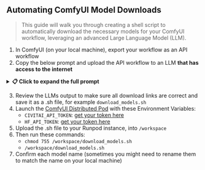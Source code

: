 ## Automating ComfyUI Model Downloads
> This guide will walk you through creating a shell script to automatically download the necessary models for your ComfyUI workflow, leveraging an advanced Large Language Model (LLM).

1. In ComfyUI (on your local machine), export your workflow as an API workflow
2. Copy the below prompt and upload the API workflow to an LLM **that has access to the internet**

<details>
<summary><strong>📋 Click to expand the full prompt</strong></summary>

```
Create a sh script that will download the models from this workflow into the correct folders. For reference, these are the paths:
base_path: /workspace/ComfyUI
checkpoints: models/checkpoints/
clip: models/clip/
clip_vision: models/clip_vision/
controlnet: models/controlnet/
diffusion_models: models/diffusion_models/
embeddings: models/embeddings/
florence2: models/florence2/
ipadapter: models/ipadapter/
loras: models/loras/
style_models: models/style_models/
text_encoders: models/text_encoders/
unet: models/unet/
upscale_models: models/upscale_models/
vae: models/vae/
---
Important:
Make sure you find the correct URLs for the models online.
Use comfy cli to download the models: `comfy model download --url <URL> [--relative-path <PATH>] [--set-civitai-api-token <TOKEN>] [--set-hf-api-token <TOKEN>]`
Make sure you add `--set-civitai-api-token $CIVITAI_API_TOKEN` for CivitAI download and `--set-hf-api-token $HF_API_TOKEN` for Hugging Face downloads.
---
Example:
#!/bin/bash
# Download from CivitAI
comfy model download --url https://civitai.com/api/download/models/1759168 --relative-path /workspace/ComfyUI/models/checkpoints --set-civitai-api-token $CIVITAI_API_TOKEN
# Download model from Hugging Face
comfy model download --url https://huggingface.co/black-forest-labs/FLUX.1-dev/resolve/main/flux1-dev.safetensors --relative-path /workspace/ComfyUI/models/unet --set-hf-api-token $HF_API_TOKEN
# If a model in the workflow was in a subfolder
comfy model download --url https://civitai.com/api/download/models/1759168 --relative-path /workspace/ComfyUI/models/checkpoints/SDXL --set-civitai-api-token $CIVITAI_API_TOKEN
```

</details>

3. Review the LLMs output to make sure all download links are correct and save it as a .sh file, for example `download_models.sh`
4. Launch the [ComfyUI Distributed Pod](https://console.runpod.io/deploy?template=m21ynvo8yo&ref=ak218p52) with these Environment Variables:
   - `CIVITAI_API_TOKEN`: [get your token here](https://civitai.com/user/account)
   - `HF_API_TOKEN`: [get your token here](https://huggingface.co/settings/tokens)
5. Upload the .sh file to your Runpod instance, into `/workspace`
6. Then run these commands:
   - `chmod 755 /workspace/download_models.sh`
   - `/workspace/download_models.sh`
7. Confirm each model name (sometimes you might need to rename them to match the name on your local machine)
